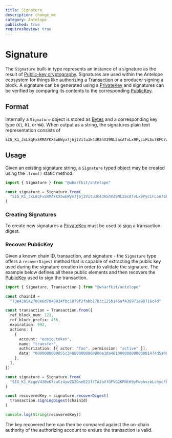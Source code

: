 ```yaml
---
title: Signature
description: change_me
category: Antelope
published: true
requiresReview: true
---
```


# Signature

The `Signature` built-in type represents an instance of a signature as the result of [Public-key cryptography](https://en.wikipedia.org/wiki/Public-key_cryptography). Signatures are used within the Antelope ecosystem for things like authorizing a [Transaction](/docs/antelope/transaction) or a producer signing a block. A signature can be generated using a [PrivateKey](/docs/antelope/private-key) and signatures can be verified by comparing its contents to the corresponding [PublicKey](/docs/antelope/public-key).

## Format

Internally a `Signature` object is stored as [Bytes](/docs/antelope/bytes) and a corresponding key type (`K1`, `R1`, or `WA`). When output as a string, the signatures plain text representation consists of

```
SIG_K1_JxL8qFxSRMAYKX5wEWyx7j6j2Vitu3k43RShVZ9NL2acATvLx9PyciFLSu7BFC7w1DPL4qwLSm7NxE7vBwGEChV6YFk1NN
```

## Usage

Given an existing signature string, a `Signature` typed object may be created using the `.from()` static method.

```ts
import { Signature } from "@wharfkit/antelope"

const signature = Signature.from(
  "SIG_K1_JxL8qFxSRMAYKX5wEWyx7j6j2Vitu3k43RShVZ9NL2acATvLx9PyciFLSu7BFC7w1DPL4qwLSm7NxE7vBwGEChV6YFk1NN"
)
```

### Creating Signatures

To create new signatures a [PrivateKey]() must be used to [sign](/docs/antelope/private-key#signing) a transaction digest.

### Recover PublicKey

Given a known chain ID, transaction, and signature - the `Signature` type offers a `recoverDigest` method that is capable of extracting the public key used during the signature creation in order to validate the signature. The example below defines all these public elements and then recovers the [PublicKey](/docs/antelope/public-key) used to sign the transaction.

```ts
import { Signature, Transaction } from "@wharfkit/antelope"

const chainId =
  "73e4385a2708e6d7048834fbc1079f2fabb17b3c125b146af438971e90716c4d"

const transaction = Transaction.from({
  ref_block_num: 123,
  ref_block_prefix: 456,
  expiration: 992,
  actions: [
    {
      account: "eosio.token",
      name: "transfer",
      authorization: [{ actor: "foo", permission: "active" }],
      data: "0000000000855c340000000000000e3da40100000000000001474d5a0000000007666f7220796f75",
    },
  ],
})

const signature = Signature.from(
  "SIG_K1_KcgeV43BeK7cuCz4ywZGZGnnE21f7TAJaVfGFVG2KPNtH9yFwphvzbLchycFE4ryXTo1bu2ethLi2iFQR5aHUmjiVrTAM3"
)

const recoveredKey = signature.recoverDigest(
  transaction.signingDigest(chainId)
)

console.log(String(recoveredKey))
```

The key recovered here can then be compared against the on-chain authority of the authorizing account to ensure the transaction is valid.
